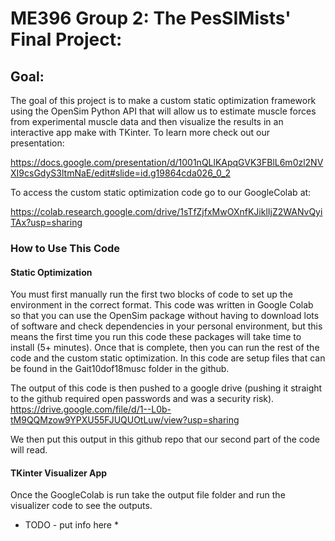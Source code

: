 # ME396 Group 2: The PesSIMists' Final Project:

## Goal:

The goal of this project is to make a custom static optimization framework using the OpenSim Python API that will allow us to estimate muscle forces from experimental muscle data and then visualize the results in an interactive app make with TKinter. To learn more check out our presentation:

https://docs.google.com/presentation/d/1001nQLlKApqGVK3FBlL6m0zl2NVXI9csGdyS3ltmNaE/edit#slide=id.g19864cda026_0_2

To access the custom static optimization code go to our GoogleColab at:

https://colab.research.google.com/drive/1sTfZjfxMwOXnfKJiklIjZ2WANvQyiTAx?usp=sharing

### How to Use This Code
#### Static Optimization
You must first manually run the first two blocks of code to set up the environment in the correct format. This code was written in Google Colab so that you can use the OpenSim package without having to download lots of software and check dependencies in your personal environment, but this means the first time you run this code these packages will take time to install (5+ minutes). Once that is complete, then you can run the rest of the code and the custom static optimization. In this code are setup files that can be found in the Gait10dof18musc folder in the github.

The output of this code is then pushed to a google drive (pushing it straight to the github required open passwords and was a security risk).
https://drive.google.com/file/d/1--L0b-tM9QQMzow9YPXU55FJUQUOtLuw/view?usp=sharing

We then put this output in this github repo that our second part of the code will read. 

#### TKinter Visualizer App
Once the GoogleColab is run take the output file folder and run the visualizer code to see the outputs.
* TODO - put info here *
